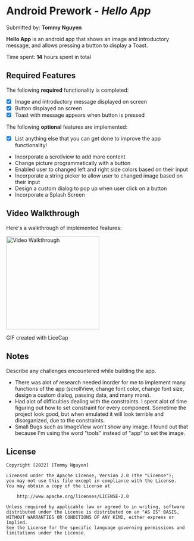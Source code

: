 # Android Prework - *Hello App*

Submitted by: **Tommy Nguyen**

**Hello App** is an android app that shows an image and introductory message, and allows pressing a button to display a Toast. 

Time spent: **14** hours spent in total

## Required Features

The following **required** functionality is completed:

* [x] Image and introductory message displayed on screen
* [x] Button displayed on screen
* [x] Toast with message appears when button is pressed 

The following **optional** features are implemented:

* [X] List anything else that you can get done to improve the app functionality!
- Incorporate a scrollview to add more content
- Change picture programmatically with a button
- Enabled user to changed left and right side colors based on their input
- Incorporate a string picker to allow user to changed image based on their input
- Design a custom dialog to pop up when user click on a button
- Incorporate a Splash Screen

## Video Walkthrough

Here's a walkthrough of implemented features:

<img src='AndroidWalkthrough.gif' title='Video Walkthrough' width='250' height='250' alt='Video Walkthrough' />

<!-- Replace this with whatever GIF tool you used! -->
GIF created with LiceCap  
<!-- Recommended tools:
[Kap](https://getkap.co/) for macOS
[ScreenToGif](https://www.screentogif.com/) for Windows
[peek](https://github.com/phw/peek) for Linux. -->

## Notes

Describe any challenges encountered while building the app.
- There was alot of research needed inorder for me to implement many functions of the app (scrollView, change font color, change font size, design a custom dialog, passing data, and many more).
- Had alot of difficulties dealing with the constraints. I spent alot of time figuring out how to set constraint for every component. Sometime the project look good, but when emulated it will look terrible and disorganized, due to the constraints.
- Small Bugs such as ImageView won't show any image. I found out that because I'm using the word "tools" instead of "app" to set the image.

## License

    Copyright [2022] [Tommy Nguyen]

    Licensed under the Apache License, Version 2.0 (the "License");
    you may not use this file except in compliance with the License.
    You may obtain a copy of the License at

        http://www.apache.org/licenses/LICENSE-2.0

    Unless required by applicable law or agreed to in writing, software
    distributed under the License is distributed on an "AS IS" BASIS,
    WITHOUT WARRANTIES OR CONDITIONS OF ANY KIND, either express or implied.
    See the License for the specific language governing permissions and
    limitations under the License.
